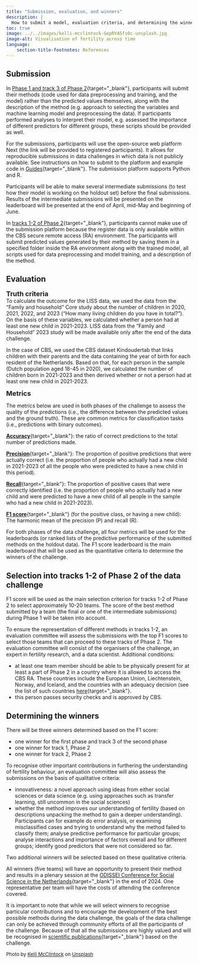 ```yaml
---
title: "Submission, evaluation, and winners"
description: |
  How to submit a model, evaluation criteria, and determining the winners.
toc: true
image: ../../images/kelli-mcclintock-GopRYASfsOc-unsplash.jpg
image-alt: Visualisation of fertility across time
language: 
    section-title-footnotes: References
---
```


## Submission

In [Phase 1 and track 3 of Phase 2](/details/overview/3phases.md){target="_blank"}, participants will submit their methods (code used for data preprocessing and training, and the model) rather than the predicted values themselves, along with the description of the method (e.g. approach to selecting the variables and machine learning model and preprocessing the data). If participants performed analyses to interpret their model, e.g. assessed the importance of different predictors for different groups, these scripts should be provided as well.  

For the submissions, participants will use the open-source web platform Next (the link will be provided to registered participants). It allows for reproducible submissions in data challenges in which data is not publicly available. See instructions on how to submit to the platform and example code in [Guides](/posts/index.qmd){target="_blank"}. The submission platform supports Python and R.  

Participants will be able to make several intermediate submissions (to test how their model is working on the holdout set) before the final submissions. Results of the intermediate submissions will be presented on the leaderboard will be presented at the end of April, mid-May and beginning of June.  

In [tracks 1-2 of Phase 2](/details/overview/3phases.md){target="_blank"}, participants cannot make use of the submission platform because the register data is only available within the CBS secure remote access (RA) environment. The participants will submit predicted values generated by their method by saving them in a specified folder inside the RA environment along with the trained model, all scripts used for data preprocessing and model training, and a description of the method.  


## Evaluation

  
<font size="+1">__Truth criteria__</font>  
To calculate the outcome for the LISS data, we used the data from the “Family and household” Core study about the number of children in 2020, 2021, 2022, and 2023 (“How many living children do you have in total?”). On the basis of these variables, we calculated whether a person had at least one new child in 2021-2023. LISS data from the “Family and Household” 2023 study will be made available only after the end of the data challenge.   

In the case of CBS, we used the CBS dataset Kindoudertab that links children with their parents and the data containing the year of birth for each resident of the Netherlands. Based on that, for each person in the sample (Dutch population aged 18-45 in 2020), we calculated the number of children born in 2021-2023 and then derived whether or not a person had at least one new child in 2021-2023.  

  
<font size="+1">__Metrics__</font>  

The metrics below are used in both phases of the challenge to assess the quality of the predictions (i.e., the difference between the predicted values and the ground truth). These are common metrics for classification tasks (i.e., predictions with binary outcomes).  

[__Accuracy__](https://developers.google.com/machine-learning/crash-course/classification/accuracy){target="_blank"}: the ratio of correct predictions to the total number of predictions made.  

[__Precision__](https://developers.google.com/machine-learning/crash-course/classification/precision-and-recall){target="_blank"}: The proportion of positive predictions that were actually correct (i.e. the proportion of people who actually had a new child in 2021-2023 of all the people who were predicted to have a new child in this period).  

[__Recall__](https://developers.google.com/machine-learning/crash-course/classification/precision-and-recall){target="_blank"}: The proportion of positive cases that were correctly identified (i.e. the proportion of people who actually had a new child and were predicted to have a new child of all people in the sample who had a new child in 2021-2023).  

[__F1 score__](https://www.educative.io/answers/what-is-the-f1-score){target="_blank"} (for the positive class, or having a new child): The harmonic mean of the precision (P) and recall (R).  
 
For both phases of the data challenge, all four metrics will be used for the leaderboards (or ranked lists of the predictive performance of the submitted methods on the holdout data). The F1 score leaderboard is the main leaderboard that will be used as the quantitative criteria to determine the winners of the challenge.


## Selection into tracks 1-2 of Phase 2 of the data challenge 

F1 score will be used as the main selection criterion for tracks 1-2 of Phase 2 to select approximately 10-20 teams. The score of the best method submitted by a team (the final or one of the intermediate submissions) during Phase 1 will be taken into account.  

To ensure the representation of different methods in tracks 1-2, an evaluation committee will assess the submissions with the top F1 scores to select those teams that can proceed to these tracks of Phase 2. The evaluation committee will consist of the organisers of the challenge, an expert in fertility research, and a data scientist. Additional conditions:

* at least one team member should be able to be physically present for at least a part of Phase 2 in a country where it is allowed to access the CBS RA. These countries include the European Union, Liechtenstein, Norway, and Iceland, and the countries with an adequacy decision (see the list of such countries [here](https://commission.europa.eu/law/law-topic/data-protection/international-dimension-data-protection/adequacy-decisions_en){target="_blank"}.  
* this person passes security checks and is approved by CBS. 

## Determining the winners

There will be three winners determined based on the F1 score:  
- one winner for the first phase and track 3 of the second phase  
- one winner for track 1, Phase 2  
- one winner for track 2, Phase 2  

To recognise other important contributions in furthering the understanding of fertility behaviour, an evaluation committee will also assess the submissions on the basis of qualitative criteria:  

* innovativeness: a novel approach using ideas from either social sciences or data science (e.g. using approaches such as transfer learning, still uncommon in the social sciences)  
* whether the method improves our understanding of fertility (based on descriptions unpacking the method to gain a deeper understanding). Participants can for example do error analysis, or examining misclassified cases and trying to understand why the method failed to classify them; analyse predictive performance for particular groups; analyse interactions and importance of factors overall and for different groups; identify good predictors that were not considered so far. 

Two additional winners will be selected based on these qualitative criteria.   

All winners (five teams) will have an opportunity to present their method and results in a plenary session at the [ODISSEI Conference for Social Science in the Netherlands](https://odissei-data.nl/en/2023/11/odissei-conference-for-social-science-in-the-netherlands-2023/){target="_blank"} in the end of 2024. One representative per team will have the costs of attending the conference covered.  

It is important to note that while we will select winners to recognise particular contributions and to encourage the development of the best possible methods during the data challenge, the goals of the data challenge can only be achieved through community efforts of all the participants of the challenge. Because of that all the submissions are highly valued and will be recognised in [scientific publications](/details/overview/5special_issue.md){target="_blank"} based on the challenge. 


<font size="-1">Photo by <a href="https://unsplash.com/@kelli_mcclintock?utm_content=creditCopyText&utm_medium=referral&utm_source=unsplash">Kelli McClintock</a> on <a href="https://unsplash.com/photos/white-box-on-white-table-GopRYASfsOc?utm_content=creditCopyText&utm_medium=referral&utm_source=unsplash">Unsplash</a></font>
  